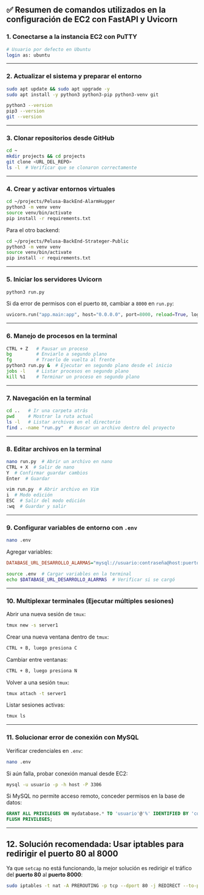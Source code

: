 ## ✅ Resumen de comandos utilizados en la configuración de EC2 con FastAPI y Uvicorn

### **1. Conectarse a la instancia EC2 con PuTTY**
```bash
# Usuario por defecto en Ubuntu
login as: ubuntu
```

---

### **2. Actualizar el sistema y preparar el entorno**
```bash
sudo apt update && sudo apt upgrade -y
sudo apt install -y python3 python3-pip python3-venv git
```
```bash
python3 --version
pip3 --version
git --version
```

---

### **3. Clonar repositorios desde GitHub**
```bash
cd ~
mkdir projects && cd projects
git clone <URL_DEL_REPO>
ls -l  # Verificar que se clonaron correctamente
```

---

### **4. Crear y activar entornos virtuales**
```bash
cd ~/projects/Pelusa-BackEnd-AlarmHugger
python3 -m venv venv
source venv/bin/activate
pip install -r requirements.txt
```
Para el otro backend:
```bash
cd ~/projects/Pelusa-BackEnd-Strateger-Public
python3 -m venv venv
source venv/bin/activate
pip install -r requirements.txt
```

---

### **5. Iniciar los servidores Uvicorn**
```bash
python3 run.py
```
Si da error de permisos con el puerto `80`, cambiar a `8000` en `run.py`:
```python
uvicorn.run("app.main:app", host="0.0.0.0", port=8000, reload=True, log_level="debug")
```

---

### **6. Manejo de procesos en la terminal**
```bash
CTRL + Z   # Pausar un proceso
bg         # Enviarlo a segundo plano
fg         # Traerlo de vuelta al frente
python3 run.py &  # Ejecutar en segundo plano desde el inicio
jobs -l    # Listar procesos en segundo plano
kill %1    # Terminar un proceso en segundo plano
```

---

### **7. Navegación en la terminal**
```bash
cd ..   # Ir una carpeta atrás
pwd     # Mostrar la ruta actual
ls -l   # Listar archivos en el directorio
find . -name "run.py"  # Buscar un archivo dentro del proyecto
```

---

### **8. Editar archivos en la terminal**
```bash
nano run.py  # Abrir un archivo en nano
CTRL + X  # Salir de nano
Y  # Confirmar guardar cambios
Enter  # Guardar
```
```bash
vim run.py  # Abrir archivo en Vim
i  # Modo edición
ESC  # Salir del modo edición
:wq  # Guardar y salir
```

---

### **9. Configurar variables de entorno con `.env`**
```bash
nano .env
```
Agregar variables:
```ini
DATABASE_URL_DESARROLLO_ALARMAS="mysql://usuario:contraseña@host:puerto/db_name"
```
```bash
source .env  # Cargar variables en la terminal
echo $DATABASE_URL_DESARROLLO_ALARMAS  # Verificar si se cargó
```

---

### **10. Multiplexar terminales (Ejecutar múltiples sesiones)**
Abrir una nueva sesión de `tmux`:
```bash
tmux new -s server1
```
Crear una nueva ventana dentro de `tmux`:
```bash
CTRL + B, luego presiona C
```
Cambiar entre ventanas:
```bash
CTRL + B, luego presiona N
```
Volver a una sesión `tmux`:
```bash
tmux attach -t server1
```
Listar sesiones activas:
```bash
tmux ls
```

---

### **11. Solucionar error de conexión con MySQL**
Verificar credenciales en `.env`:
```bash
nano .env
```
Si aún falla, probar conexión manual desde EC2:
```bash
mysql -u usuario -p -h host -P 3306
```
Si MySQL no permite acceso remoto, conceder permisos en la base de datos:
```sql
GRANT ALL PRIVILEGES ON mydatabase.* TO 'usuario'@'%' IDENTIFIED BY 'contraseña';
FLUSH PRIVILEGES;
```

---
## 12. Solución recomendada: Usar iptables para redirigir el puerto 80 al 8000

Ya que `setcap` no está funcionando, la mejor solución es redirigir el tráfico del **puerto 80** al **puerto 8000**:

```bash
sudo iptables -t nat -A PREROUTING -p tcp --dport 80 -j REDIRECT --to-port 8000


